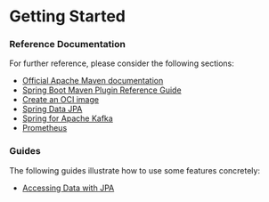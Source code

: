 # Getting Started

### Reference Documentation
For further reference, please consider the following sections:

* [Official Apache Maven documentation](https://maven.apache.org/guides/index.html)
* [Spring Boot Maven Plugin Reference Guide](https://docs.spring.io/spring-boot/docs/2.7.10/maven-plugin/reference/html/)
* [Create an OCI image](https://docs.spring.io/spring-boot/docs/2.7.10/maven-plugin/reference/html/#build-image)
* [Spring Data JPA](https://docs.spring.io/spring-boot/docs/2.7.10/reference/htmlsingle/#data.sql.jpa-and-spring-data)
* [Spring for Apache Kafka](https://docs.spring.io/spring-boot/docs/2.7.10/reference/htmlsingle/#messaging.kafka)
* [Prometheus](https://docs.spring.io/spring-boot/docs/2.7.10/reference/htmlsingle/#actuator.metrics.export.prometheus)

### Guides
The following guides illustrate how to use some features concretely:

* [Accessing Data with JPA](https://spring.io/guides/gs/accessing-data-jpa/)

